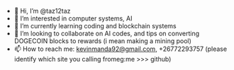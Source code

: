 - 👋 Hi, I’m @taz12taz
- 👀 I’m interested in computer systems, AI
- 🌱 I’m currently learning coding and blockchain systems
- 💞️ I’m looking to collaborate on AI codes, and tips on converting DOGECOIN blocks to rewards (i mean making a mining pool)
- 📫 How to reach me: kevinmanda92@gmail.com, +26772293757 (please identify which site you calling fromeg:me >>> github)

<!---
taz12taz/taz12taz is a ✨ special ✨ repository because its `README.md` (this file) appears on your GitHub profile.
You can click the Preview link to take a look at your changes.
--->
